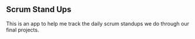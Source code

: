 ## Scrum Stand Ups

This is an app to help me track the daily scrum standups we do through our final projects.
